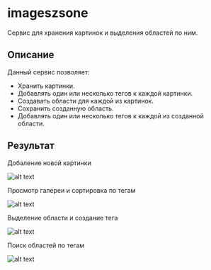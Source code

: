 # imageszsone

Сервис для хранения картинок и выделения областей по ним.

## Описание

Данный сервис позволяет:

- Хранить картинки.
- Добавлять один или несколько тегов к каждой картинки.
- Создавать области для каждой из картинок.
- Сохранить созданную область.
- Добавлять один или несколько тегов к каждой из созданной области.

## Результат

Добаление новой картинки

![alt text](https://github.com/progML/imageszsone/blob/master/results/save.gif)

Просмотр галереи и сортировка по тегам

![alt text](https://github.com/progML/imageszsone/blob/master/results/check.gif)

Выделение области и создание тега

![alt text](https://github.com/progML/imageszsone/blob/master/results/create_zones.gif)

Поиск областей по тегам

![alt text](https://github.com/progML/imageszsone/blob/master/results/find_zones.gif)